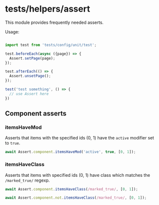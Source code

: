 # tests/helpers/assert

This module provides frequently needed asserts.

Usage:

```typescript

import test from 'tests/config/unit/test';

test.beforeEach(async ({page}) => {
  Assert.setPage(page);
});

test.afterEach(() => {
  Assert.unsetPage();
});

test('test something', () => {
  // use Assert here
})

```

## Component asserts

### itemsHaveMod

Asserts that items with the specified ids (0, 1) have the `active` modifier set to `true`.

```typescript
await Assert.component.itemsHaveMod('active', true, [0, 1]);
```

### itemsHaveClass

Asserts that items with specified ids (0, 1) have class which matches the `/marked_true/` regexp.

```typescript
await Assert.component.itemsHaveClass(/marked_true/, [0, 1]);

await Assert.component.not.itemsHaveClass(/marked_true/, [0, 1]);
```
